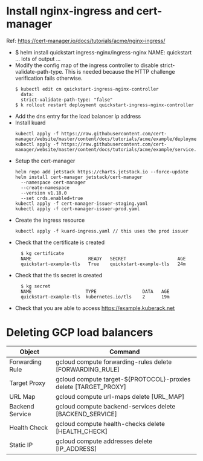 
# Install nginx-ingress and cert-manager
Ref: https://cert-manager.io/docs/tutorials/acme/nginx-ingress/
 - $ helm install quickstart ingress-nginx/ingress-nginx
   NAME: quickstart
   ... lots of output ...
 - Modify the config map of the ingress controller to disable 
   strict-validate-path-type. This is needed because the HTTP
   challenge verification fails otherwise.
   ```
   $ kubectl edit cm quickstart-ingress-nginx-controller
     data:
     strict-validate-path-type: "false"
   $ k rollout restart deployment quickstart-ingress-nginx-controller
   ```
 - Add the dns entry for the load balancer ip address 
 - Install kuard
   ```
   kubectl apply -f https://raw.githubusercontent.com/cert-manager/website/master/content/docs/tutorials/acme/example/deployment.yaml
   kubectl apply -f https://raw.githubusercontent.com/cert-manager/website/master/content/docs/tutorials/acme/example/service.yaml
   ```
 - Setup the cert-manager
   ```
   helm repo add jetstack https://charts.jetstack.io --force-update
   helm install cert-manager jetstack/cert-manager
     --namespace cert-manager
     --create-namespace
     --version v1.18.0
     --set crds.enabled=true
   kubectl apply -f cert-manager-issuer-staging.yaml 
   kubectl apply -f cert-manager-issuer-prod.yaml 
   ```
 - Create the ingress resource
   ```
   kubectl apply -f kuard-ingress.yaml // this uses the prod issuer
   ```
 - Check that the certificate is created
   ```
     $ kg certificate
     NAME                     READY   SECRET                   AGE
     quickstart-example-tls   True    quickstart-example-tls   24m
   ```
 - Check that the tls secret is created
   ```
     $ kg secret
     NAME                    TYPE                 DATA   AGE
     quickstart-example-tls  kubernetes.io/tls    2      19m
   ```
 - Check that you are able to access https://example.kuberack.net


# Deleting GCP load balancers
|Object | Command |
|-------|---------|
|Forwarding Rule | gcloud compute forwarding-rules delete [FORWARDING_RULE] |
|Target Proxy | gcloud compute target-${PROTOCOL}-proxies delete [TARGET_PROXY] |
|URL Map | gcloud compute url-maps delete [URL_MAP] |
|Backend Service | gcloud compute backend-services delete [BACKEND_SERVICE] |
|Health Check | gcloud compute health-checks delete [HEALTH_CHECK] |
|Static IP | gcloud compute addresses delete [IP_ADDRESS] |

